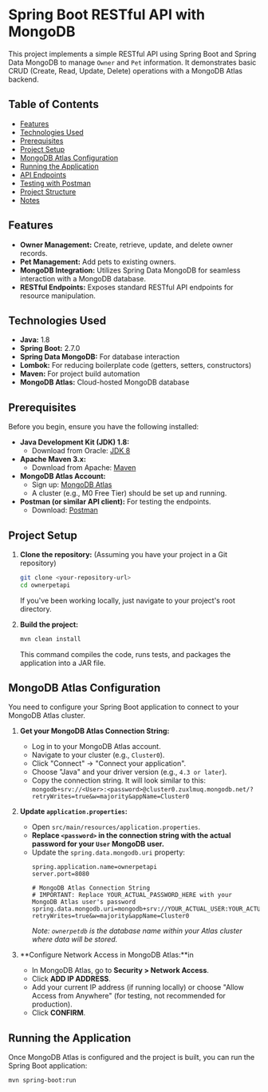 # Spring Boot RESTful API with MongoDB

This project implements a simple RESTful API using Spring Boot and Spring Data MongoDB to manage `Owner` and `Pet` information. It demonstrates basic CRUD (Create, Read, Update, Delete) operations with a MongoDB Atlas backend.

## Table of Contents

* [Features](#features)
* [Technologies Used](#technologies-used)
* [Prerequisites](#prerequisites)
* [Project Setup](#project-setup)
* [MongoDB Atlas Configuration](#mongodb-atlas-configuration)
* [Running the Application](#running-the-application)
* [API Endpoints](#api-endpoints)
* [Testing with Postman](#testing-with-postman)
* [Project Structure](#project-structure)
* [Notes](#notes)

## Features

* **Owner Management:** Create, retrieve, update, and delete owner records.
* **Pet Management:** Add pets to existing owners.
* **MongoDB Integration:** Utilizes Spring Data MongoDB for seamless interaction with a MongoDB database.
* **RESTful Endpoints:** Exposes standard RESTful API endpoints for resource manipulation.

## Technologies Used

* **Java:** 1.8
* **Spring Boot:** 2.7.0
* **Spring Data MongoDB:** For database interaction
* **Lombok:** For reducing boilerplate code (getters, setters, constructors)
* **Maven:** For project build automation
* **MongoDB Atlas:** Cloud-hosted MongoDB database

## Prerequisites

Before you begin, ensure you have the following installed:

* **Java Development Kit (JDK) 1.8:**
    * Download from Oracle: [JDK 8](https://www.oracle.com/java/technologies/javase/javase8-downloads.html)
* **Apache Maven 3.x:**
    * Download from Apache: [Maven](https://maven.apache.org/download.cgi)
* **MongoDB Atlas Account:**
    * Sign up: [MongoDB Atlas](https://cloud.mongodb.com/)
    * A cluster (e.g., M0 Free Tier) should be set up and running.
* **Postman (or similar API client):** For testing the endpoints.
    * Download: [Postman](https://www.postman.com/downloads/)

## Project Setup

1.  **Clone the repository:** (Assuming you have your project in a Git repository)
    ```bash
    git clone <your-repository-url>
    cd ownerpetapi
    ```
    If you've been working locally, just navigate to your project's root directory.

2.  **Build the project:**
    ```bash
    mvn clean install
    ```
    This command compiles the code, runs tests, and packages the application into a JAR file.

## MongoDB Atlas Configuration

You need to configure your Spring Boot application to connect to your MongoDB Atlas cluster.

1.  **Get your MongoDB Atlas Connection String:**
    * Log in to your MongoDB Atlas account.
    * Navigate to your cluster (e.g., `Cluster0`).
    * Click "Connect" -> "Connect your application".
    * Choose "Java" and your driver version (e.g., `4.3 or later`).
    * Copy the connection string. It will look similar to this:
      `mongodb+srv://<User>:<password>@cluster0.zuxlmuq.mongodb.net/?retryWrites=true&w=majority&appName=Cluster0`

2.  **Update `application.properties`:**
    * Open `src/main/resources/application.properties`.
    * **Replace `<password>` in the connection string with the actual password for your `User` MongoDB user.**
    * Update the `spring.data.mongodb.uri` property:
        ```properties
        spring.application.name=ownerpetapi
        server.port=8080

        # MongoDB Atlas Connection String
        # IMPORTANT: Replace YOUR_ACTUAL_PASSWORD_HERE with your MongoDB Atlas user's password
        spring.data.mongodb.uri=mongodb+srv://YOUR_ACTUAL_USER:YOUR_ACTUAL_PASSWORD_HERE@cluster0.zuxlmuq.mongodb.net/ownerpetdb?retryWrites=true&w=majority&appName=Cluster0
        ```
      *Note: `ownerpetdb` is the database name within your Atlas cluster where data will be stored.*

3.  **Configure Network Access in MongoDB Atlas:**in
    * In MongoDB Atlas, go to **Security > Network Access**.
    * Click **ADD IP ADDRESS**.
    * Add your current IP address (if running locally) or choose "Allow Access from Anywhere" (for testing, not recommended for production).
    * Click **CONFIRM**.

## Running the Application

Once MongoDB Atlas is configured and the project is built, you can run the Spring Boot application:

```bash
mvn spring-boot:run
